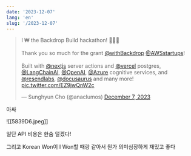 ```yaml
---
date: '2023-12-07'
lang: 'en'
slug: '/2023-12-07'
---
```


<blockquote class="twitter-tweet"><p lang="en" dir="ltr">I ₩ the Backdrop Build hackathon! 👑👑👑<br/><br/>Thank you so much for the grant <a href="https://twitter.com/withBackdrop?ref_src=twsrc%5Etfw">@withBackdrop</a> <a href="https://twitter.com/AWSstartups?ref_src=twsrc%5Etfw">@AWSstartups</a>!<br/><br/>Built with <a href="https://twitter.com/nextjs?ref_src=twsrc%5Etfw">@nextjs</a> server actions and <a href="https://twitter.com/vercel?ref_src=twsrc%5Etfw">@vercel</a> postgres, <a href="https://twitter.com/LangChainAI?ref_src=twsrc%5Etfw">@LangChainAI</a>, <a href="https://twitter.com/OpenAI?ref_src=twsrc%5Etfw">@OpenAI</a>, <a href="https://twitter.com/Azure?ref_src=twsrc%5Etfw">@Azure</a> cognitive services, and <a href="https://twitter.com/resendlabs?ref_src=twsrc%5Etfw">@resendlabs</a>, <a href="https://twitter.com/docusaurus?ref_src=twsrc%5Etfw">@docusaurus</a> and many more! <a href="https://t.co/EZ9jwQnW2c">pic.twitter.com/EZ9jwQnW2c</a></p>&mdash; Sunghyun Cho (@anaclumos) <a href="https://twitter.com/anaclumos/status/1732701132072620214?ref_src=twsrc%5Etfw">December 7, 2023</a></blockquote>

아싸

![[5839D6.jpeg]]

일단 API 비용은 한숨 덜겠다!

그리고 Korean Won이 I Won할 때랑 같아서 뭔가 의미심장하게 재밌고 좋다
